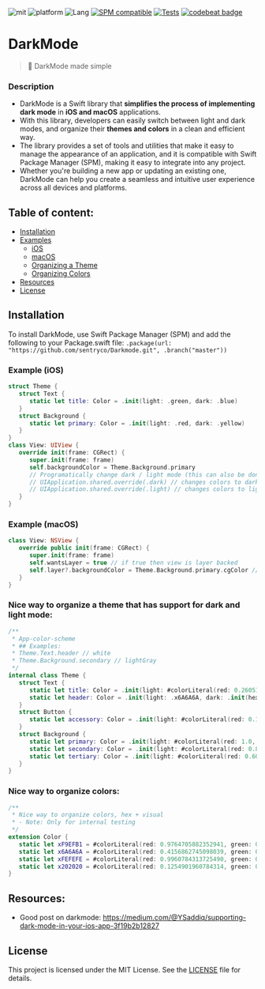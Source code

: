 ![mit](https://img.shields.io/badge/License-MIT-brightgreen.svg)
![platform](https://img.shields.io/badge/Platform-iOS/macOS-blue.svg)
![Lang](https://img.shields.io/badge/Language-Swift%205-orange.svg)
[![SPM compatible](https://img.shields.io/badge/SPM-compatible-4BC51D.svg?style=flat)](https://github.com/apple/swift)
[![Tests](https://github.com/sentryco/DarkMode/actions/workflows/Tests.yml/badge.svg)](https://github.com/sentryco/DarkMode/actions/workflows/Tests.yml)
[![codebeat badge](https://codebeat.co/badges/0029bc5e-100c-4f55-9705-b289e0f8e0c9)](https://codebeat.co/projects/github-com-sentryco-darkmode-master)

# DarkMode

> 🔦 DarkMode made simple

### Description
- DarkMode is a Swift library that **simplifies the process of implementing dark mode** in **iOS and macOS** applications. 
- With this library, developers can easily switch between light and dark modes, and organize their **themes and colors** in a clean and efficient way. 
- The library provides a set of tools and utilities that make it easy to manage the appearance of an application, and it is compatible with Swift Package Manager (SPM), making it easy to integrate into any project. 
- Whether you're building a new app or updating an existing one, DarkMode can help you create a seamless and intuitive user experience across all devices and platforms.

## Table of content:
- [Installation](#installation)
- [Examples](#examples)
  - [iOS](#example-ios)
  - [macOS](#example-macos)
  - [Organizing a Theme](#nice-way-to-organize-a-theme-that-has-support-for-dark-and-light-mode)
  - [Organizing Colors](#nice-way-to-organize-colors)
- [Resources](#resources)
- [License](#license)

## Installation
To install DarkMode, use Swift Package Manager (SPM) and add the following to your Package.swift file: `.package(url: "https://github.com/sentryco/Darkmode.git", .branch("master"))`

### Example (iOS)

```swift
struct Theme {
   struct Text {
      static let title: Color = .init(light: .green, dark: .blue)
   }
   struct Background {
      static let primary: Color = .init(light: .red, dark: .yellow)
   }
}
class View: UIView {
   override init(frame: CGRect) {
      super.init(frame: frame)
      self.backgroundColor = Theme.Background.primary
      // Programatically change dark / light mode (this can also be done in prefs)
      // UIApplication.shared.override(.dark) // changes colors to dark-mode
      // UIApplication.shared.override(.light) // changes colors to light-mode
   }
}
```

### Example (macOS)

```swift
class View: NSView {
   override public init(frame: CGRect) {
      super.init(frame: frame)
      self.wantsLayer = true // if true then view is layer backed
      self.layer?.backgroundColor = Theme.Background.primary.cgColor // since cgColor is not dynamic, place this code in the draw, or layout method to make it react to OS appearance change
   }
}
```

### Nice way to organize a theme that has  support for dark and light mode:

```swift
/**
 * App-color-scheme
 * ## Examples:
 * Theme.Text.header // white
 * Theme.Background.secondary // lightGray
 */
internal class Theme {
   struct Text {
      static let title: Color = .init(light: #colorLiteral(red: 0.2605174184, green: 0.2605243921, blue: 0.260520637, alpha: 1), dark: #colorLiteral(red: 0.8039215803, green: 0.8039215803, blue: 0.8039215803, alpha: 1))
      static let header: Color = .init(light: .x6A6A6A, dark: .init(hex: 0xFEFEFE))
   }
   struct Button {
      static let accessory: Color = .init(light: #colorLiteral(red: 0.1764705926, green: 0.4980392158, blue: 0.7568627596, alpha: 1), dark: #colorLiteral(red: 0.1019607857, green: 0.2784313858, blue: 0.400000006, alpha: 1))
   }
   struct Background {
      static let primary: Color = .init(light: #colorLiteral(red: 1.0, green: 1.0, blue: 1.0, alpha: 1.0), dark: #colorLiteral(red: 0.08450166136, green: 0.08400709182, blue: 0.08488682657, alpha: 1))
      static let secondary: Color = .init(light: #colorLiteral(red: 0.8039215803, green: 0.8039215803, blue: 0.8039215803, alpha: 1), dark: #colorLiteral(red: 0.1298420429, green: 0.1298461258, blue: 0.1298439503, alpha: 1))
      static let tertiary: Color = .init(light: #colorLiteral(red: 0.6000000238, green: 0.6000000238, blue: 0.6000000238, alpha: 1), dark: #colorLiteral(red: 0.2605174184, green: 0.2605243921, blue: 0.260520637, alpha: 1))
   }
}
```

### Nice way to organize colors:

```swift
/**
 * Nice way to organize colors, hex + visual
 * - Note: Only for internal testing
 */
extension Color {
   static let xF9EFB1 = #colorLiteral(red: 0.9764705882352941, green: 0.9372549019607843, blue: 0.6941176470588235, alpha: 1)
   static let x6A6A6A = #colorLiteral(red: 0.4156862745098039, green: 0.4156862745098039, blue: 0.4156862745098039, alpha: 1)
   static let xFEFEFE = #colorLiteral(red: 0.9960784313725490, green: 0.9960784313725490, blue: 0.9960784313725490, alpha: 1)
   static let x202020 = #colorLiteral(red: 0.1254901960784314, green: 0.1254901960784314, blue: 0.1254901960784314, alpha: 1)
}
```

## Resources: 
- Good post on darkmode: https://medium.com/@YSaddiq/supporting-dark-mode-in-your-ios-app-3f19b2b12827

## License

This project is licensed under the MIT License. See the [LICENSE](LICENSE) file for details.
